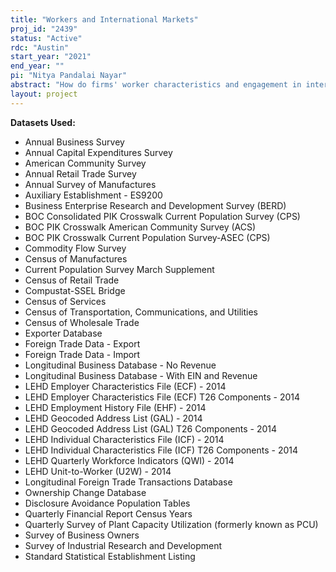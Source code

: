 ```yaml
---
title: "Workers and International Markets"
proj_id: "2439"
status: "Active"
rdc: "Austin"
start_year: "2021"
end_year: ""
pi: "Nitya Pandalai Nayar"
abstract: "How do firms' worker characteristics and engagement in international markets affect each other? Aimed at answering this question, our proposed project will leverage a new method developed by the researchers apportioning firm-level exports in the LFTTD to establishments belonging to the firm in the LBD. By further connecting these establishments with their workers in the LEHD, we will obtain a direct mapping between an establishment's exports and its workers. These links will help us understand the nexus between trade and immigration, how engagement in international trade mediates how firms respond to fiscal stimulus, and how exposure to international markets affects wage inequality."
layout: project
---
```


**Datasets Used:**

  - Annual Business Survey 
  - Annual Capital Expenditures Survey 
  - American Community Survey 
  - Annual Retail Trade Survey 
  - Annual Survey of Manufactures 
  - Auxiliary Establishment - ES9200 
  - Business Enterprise Research and Development Survey (BERD) 
  - BOC Consolidated PIK Crosswalk Current Population Survey (CPS) 
  - BOC PIK Crosswalk American Community Survey (ACS) 
  - BOC PIK Crosswalk Current Population Survey-ASEC (CPS) 
  - Commodity Flow Survey 
  - Census of Manufactures 
  - Current Population Survey March Supplement 
  - Census of Retail Trade 
  - Compustat-SSEL Bridge 
  - Census of Services 
  - Census of Transportation, Communications, and Utilities 
  - Census of Wholesale Trade 
  - Exporter Database 
  - Foreign Trade Data - Export 
  - Foreign Trade Data - Import 
  - Longitudinal Business Database - No Revenue 
  - Longitudinal Business Database - With EIN and Revenue 
  - LEHD Employer Characteristics File (ECF) - 2014 
  - LEHD Employer Characteristics File (ECF) T26 Components - 2014 
  - LEHD Employment History File (EHF) - 2014 
  - LEHD Geocoded Address List (GAL) - 2014 
  - LEHD Geocoded Address List (GAL) T26 Components - 2014 
  - LEHD Individual Characteristics File (ICF) - 2014 
  - LEHD Individual Characteristics File (ICF) T26 Components - 2014 
  - LEHD Quarterly Workforce Indicators (QWI) - 2014 
  - LEHD Unit-to-Worker (U2W) - 2014 
  - Longitudinal Foreign Trade Transactions Database 
  - Ownership Change Database 
  - Disclosure Avoidance Population Tables 
  - Quarterly Financial Report Census Years 
  - Quarterly Survey of Plant Capacity Utilization (formerly known as PCU) 
  - Survey of Business Owners 
  - Survey of Industrial Research and Development 
  - Standard Statistical Establishment Listing 


